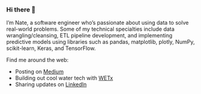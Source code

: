 ### Hi there 👋

I’m Nate, a software engineer who’s passionate about using data to solve real-world problems. Some of my technical specialties include data wrangling/cleansing, ETL pipeline development, and implementing predictive models using libraries such as pandas, matplotlib, plotly, NumPy, scikit-learn, Keras, and TensorFlow.

Find me around the web:

- Posting on [Medium](https://medium.com/@ndow33)
- Building out cool water tech with [WETx](https://www.wetx.io/)
- Sharing updates on [LinkedIn](https://www.linkedin.com/in/nate-dow/)
